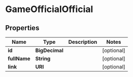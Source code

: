 

# GameOfficialOfficial


## Properties

| Name | Type | Description | Notes |
|------------ | ------------- | ------------- | -------------|
|**id** | **BigDecimal** |  |  [optional] |
|**fullName** | **String** |  |  [optional] |
|**link** | **URI** |  |  [optional] |



